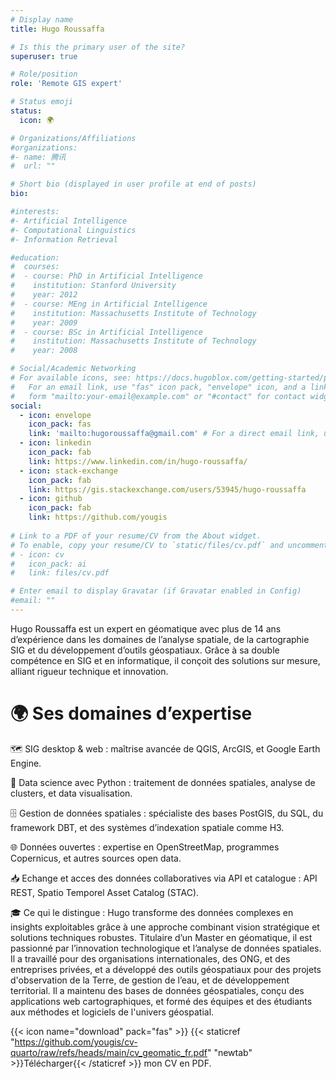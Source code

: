 ```yaml
---
# Display name
title: Hugo Roussaffa

# Is this the primary user of the site?
superuser: true

# Role/position
role: 'Remote GIS expert'

# Status emoji
status:
  icon: 🌍

# Organizations/Affiliations
#organizations:
#- name: 腾讯
#  url: ""

# Short bio (displayed in user profile at end of posts)
bio: 

#interests:
#- Artificial Intelligence
#- Computational Linguistics
#- Information Retrieval

#education:
#  courses:
#  - course: PhD in Artificial Intelligence
#    institution: Stanford University
#    year: 2012
#  - course: MEng in Artificial Intelligence
#    institution: Massachusetts Institute of Technology
#    year: 2009
#  - course: BSc in Artificial Intelligence
#    institution: Massachusetts Institute of Technology
#    year: 2008

# Social/Academic Networking
# For available icons, see: https://docs.hugoblox.com/getting-started/page-builder/#icons
#   For an email link, use "fas" icon pack, "envelope" icon, and a link in the
#   form "mailto:your-email@example.com" or "#contact" for contact widget.
social:
  - icon: envelope
    icon_pack: fas
    link: 'mailto:hugoroussaffa@gmail.com' # For a direct email link, use "mailto:test@example.org".
  - icon: linkedin
    icon_pack: fab
    link: https://www.linkedin.com/in/hugo-roussaffa/
  - icon: stack-exchange
    icon_pack: fab
    link: https://gis.stackexchange.com/users/53945/hugo-roussaffa
  - icon: github
    icon_pack: fab
    link: https://github.com/yougis
 
# Link to a PDF of your resume/CV from the About widget.
# To enable, copy your resume/CV to `static/files/cv.pdf` and uncomment the lines below.
# - icon: cv
#   icon_pack: ai
#   link: files/cv.pdf

# Enter email to display Gravatar (if Gravatar enabled in Config)
#email: ""
---
```

Hugo Roussaffa est un expert en géomatique avec plus de 14 ans d’expérience dans les domaines de l’analyse spatiale, de la cartographie SIG et du développement d’outils géospatiaux. Grâce à sa double compétence en SIG et en informatique, il conçoit des solutions sur mesure, alliant rigueur technique et innovation.

# 🌍 Ses domaines d’expertise

  🗺️ SIG desktop & web : maîtrise avancée de QGIS, ArcGIS, et Google Earth Engine.

  🐍 Data science avec Python : traitement de données spatiales, analyse de clusters, et data visualisation.

  🗄️ Gestion de données spatiales : spécialiste des bases PostGIS, du SQL, du framework DBT, et des systèmes d’indexation spatiale comme H3.

  🌐 Données ouvertes : expertise en OpenStreetMap, programmes Copernicus, et autres sources open data.

  📥 Echange et acces des données collaboratives via API et catalogue : API REST, Spatio Temporel Asset Catalog (STAC).


🎓 Ce qui le distingue :
Hugo transforme des données complexes en insights exploitables grâce à une approche combinant vision stratégique et solutions techniques robustes.
Titulaire d’un Master en géomatique, il est passionné par l’innovation technologique et l’analyse de données spatiales. Il a travaillé pour des organisations internationales, des ONG, et des entreprises privées, et a développé des outils géospatiaux pour des projets d'observation de la Terre, de gestion de l’eau, et de développement territorial. Il a maintenu des bases de données géospatiales, conçu des applications web cartographiques, et formé des équipes et des étudiants aux méthodes et logiciels de l'univers géospatial.

{{< icon name="download" pack="fas" >}} {{< staticref "https://github.com/yougis/cv-quarto/raw/refs/heads/main/cv_geomatic_fr.pdf" "newtab" >}}Télécharger{{< /staticref >}} mon CV en PDF.
